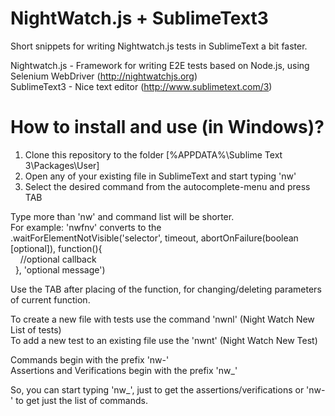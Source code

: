 # NightWatch.js + SublimeText3
Short snippets for writing Nightwatch.js tests in SublimeText a bit faster.

Nightwatch.js - Framework for writing E2E tests based on Node.js, using Selenium WebDriver (http://nightwatchjs.org)<br>
SublimeText3 - Nice text editor (http://www.sublimetext.com/3)

# How to install and use (in Windows)?
1.  Clone this repository to the folder [%APPDATA%\Sublime Text 3\Packages\User]
2.  Open any of your existing file in SublimeText and start typing 'nw'
3.  Select the desired command from the autocomplete-menu and press TAB

Type more than 'nw' and command list will be shorter.<br>
For example: 'nwfnv' converts to the<br>
.waitForElementNotVisible('selector', timeout, abortOnFailure(boolean [optional]), function(){<br>
&nbsp;&nbsp;&nbsp;&nbsp;//optional callback <br>
&nbsp;&nbsp;}, 'optional message')

Use the TAB after placing of the function, for changing/deleting parameters of current function.

To create a new file with tests use the command 'nwnl' (Night Watch New List of tests)<br>
To add a new test to an existing file use the 'nwnt' (Night Watch New Test)

Commands begin with the prefix 'nw-'<br>
Assertions and Verifications begin with the prefix 'nw_'

So, you can start typing 'nw_', just to get the assertions/verifications or 'nw-' to get just the list of commands.
